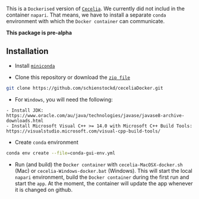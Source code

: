 <!-- badges: start -->
<!-- badges: end -->

This is a `Dockerised` version of [`Cecelia`](https://github.com/schienstockd/cecelia).
We currently did not includ in the container `napari`. That means, we have to install
a separate `conda` environment with which the `Docker container` can communicate.

**This package is pre-alpha**

## Installation

- Install [`miniconda`](https://docs.conda.io/en/latest/miniconda.html)

- Clone this repository or download the
[`zip file`](https://github.com/schienstockd/ceceliaDocker/archive/refs/heads/master.zip)
``` bash
git clone https://github.com/schienstockd/ceceliaDocker.git
```

- For `Windows`, you will need the following:

```
- Install JDK: https://www.oracle.com/au/java/technologies/javase/javase8-archive-downloads.html
- Install Microsoft Visual C++ >= 14.0 with Microsoft C++ Build Tools: https://visualstudio.microsoft.com/visual-cpp-build-tools/
```

- Create `conda` environment

``` bash
conda env create --file=conda-gui-env.yml
```

- Run (and build) the `Docker container` with
`cecelia-MacOSX-docker.sh` (Mac)
or `cecelia-Windows-docker.bat` (Windows). This will start the local `napari` environment,
build the `Docker container` during the first run and start the `app`.
At the moment, the container will update the app whenever it is changed on github.
